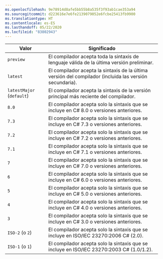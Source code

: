 ```yaml
---
ms.openlocfilehash: 9e78914d8afe5bb55b8a535f3f93ab1cae353a94
ms.sourcegitcommit: d223616e7e6fe2139079052e6fcbe25413fb9900
ms.translationtype: HT
ms.contentlocale: es-ES
ms.lasthandoff: 05/22/2020
ms.locfileid: "83802943"
---
```

| Valor                     | Significado                                                                                                 |
|---------------------------|---------------------------------------------------------------------------------------------------------|
| `preview`                 | El compilador acepta toda la sintaxis de lenguaje válida de la última versión preliminar.                         |
| `latest`                  | El compilador acepta la sintaxis de la última versión del compilador (incluida las versión secundaria). |
| `latestMajor` (`default`) | El compilador acepta la sintaxis de la versión principal más reciente del compilador.                     |
| `8.0`                     | El compilador acepta solo la sintaxis que se incluye en C# 8.0 o versiones anteriores.                                   |
| `7.3`                     | El compilador acepta solo la sintaxis que se incluye en C# 7.3 o versiones anteriores.                                   |
| `7.2`                     | El compilador acepta solo la sintaxis que se incluye en C# 7.2 o versiones anteriores.                                   |
| `7.1`                     | El compilador acepta solo la sintaxis que se incluye en C# 7.1 o versiones anteriores.                                   |
| `7`                       | El compilador acepta solo la sintaxis que se incluye en C# 7.0 o versiones anteriores.                                   |
| `6`                       | El compilador acepta solo la sintaxis que se incluye en C# 6.0 o versiones anteriores.                                   |
| `5`                       | El compilador acepta solo la sintaxis que se incluye en C# 5.0 o versiones anteriores.                                   |
| `4`                       | El compilador acepta solo la sintaxis que se incluye en C# 4.0 o versiones anteriores.                                   |
| `3`                       | El compilador acepta solo la sintaxis que se incluye en C# 3.0 o versiones anteriores.                                   |
| `ISO-2` (o `2`)          | El compilador acepta solo la sintaxis que se incluye en ISO/IEC 23270:2006 C# (2.0).                       |
| `ISO-1` (o `1`)          | El compilador acepta solo la sintaxis que se incluye en ISO/IEC 23270:2003 C# (1.0/1.2).                   |

